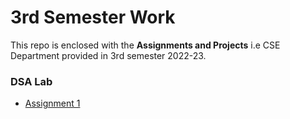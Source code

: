 # 3rd Semester Work

This repo is enclosed with the **Assignments and Projects** i.e CSE Department provided in 3rd semester 2022-23.

### DSA Lab

- [Assignment 1](lab-dsa/assign1.pdf)
